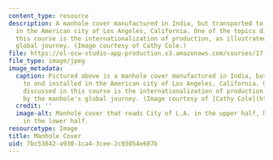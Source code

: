 ```yaml
---
content_type: resource
description: A manhole cover manufactured in India, but transported to and installed
  in the American city of Los Angeles, California. One of the topics discussed in
  this course is the internationalization of production, as illustrated by the manhole's
  global journey. (Image courtesy of Cathy Cole.)
file: https://ol-ocw-studio-app-production.s3.amazonaws.com/courses/17-910-reading-seminar-in-social-science-international-political-economy-fall-2006/7bc53842a9301ca43cee2c93054e687b_17-910f06.jpg
file_type: image/jpeg
image_metadata:
  caption: Pictured above is a manhole cover manufactured in India, but transported
    to and installed in the American city of Los Angeles, California. One of the topics
    discussed in this course is the internationalization of production, as illustrated
    by the manhole's global journey. (Image courtesy of [Cathy Cole](http://www.flickr.com/photos/mmewuji/).)
  credit: ''
  image-alt: Manhole cover that reads City of L.A. in the upper half, Made in India
    in the lower half.
resourcetype: Image
title: Manhole Cover
uid: 7bc53842-a930-1ca4-3cee-2c93054e687b
---
```

